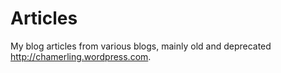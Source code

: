 # Articles

My blog articles from various blogs, mainly old and deprecated http://chamerling.wordpress.com.
